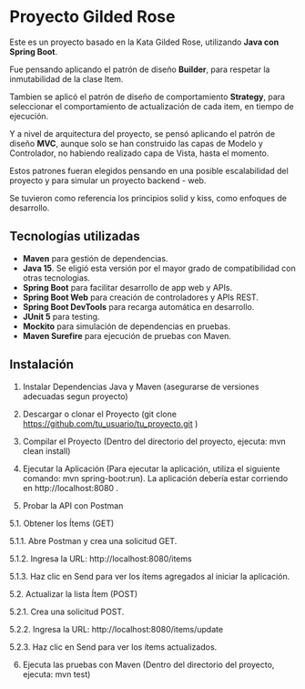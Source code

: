 # Proyecto Gilded Rose

Este es un proyecto basado en la Kata Gilded Rose, utilizando **Java con Spring Boot**.

Fue pensando aplicando el patrón de diseño **Builder**, para respetar la inmutabilidad de la clase Item.

Tambien se aplicó el patrón de diseño de comportamiento **Strategy**, para seleccionar el comportamiento de actualización de cada item, en tiempo de ejecución.

Y a nivel de arquitectura del proyecto, se pensó aplicando el patrón de diseño **MVC**, aunque solo se han construido las capas de Modelo y Controlador, no habiendo realizado capa de Vista, hasta el momento.

Estos patrones fueran elegidos pensando en una posible escalabilidad del proyecto y para simular un proyecto backend - web.

Se tuvieron como referencia los principios solid y kiss, como enfoques de desarrollo.


## Tecnologías utilizadas

- **Maven** para gestión de dependencias.
- **Java 15**. Se eligió esta versión por el mayor grado de compatibilidad con otras tecnologias.
- **Spring Boot** para facilitar desarrollo de app web y APIs.
- **Spring Boot Web** para creación de controladores y APIs REST.
- **Spring Boot DevTools** para recarga automática en desarrollo.
- **JUnit 5** para testing.
- **Mockito** para simulación de dependencias en pruebas.
- **Maven Surefire** para ejecución de pruebas con Maven.


## Instalación

1. Instalar Dependencias Java y Maven (asegurarse de versiones adecuadas segun proyecto)

2. Descargar o clonar el Proyecto (git clone https://github.com/tu_usuario/tu_proyecto.git )

3. Compilar el Proyecto (Dentro del directorio del proyecto, ejecuta: mvn clean install)

4. Ejecutar la Aplicación (Para ejecutar la aplicación, utiliza el siguiente comando: mvn spring-boot:run). La aplicación debería estar corriendo en http://localhost:8080 .

5. Probar la API con Postman

5.1. Obtener los Ítems (GET)

5.1.1. Abre Postman y crea una solicitud GET.

5.1.2. Ingresa la URL: http://localhost:8080/items

5.1.3. Haz clic en Send para ver los ítems agregados al iniciar la aplicación.

5.2. Actualizar la lista Ítem (POST)

5.2.1. Crea una solicitud POST.

5.2.2. Ingresa la URL: http://localhost:8080/items/update

5.2.3. Haz clic en Send para ver los ítems actualizados.

6. Ejecuta las pruebas con Maven (Dentro del directorio del proyecto, ejecuta: mvn test)
